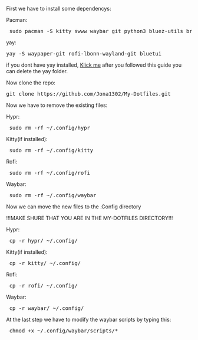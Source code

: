 

 First we have to install some dependencys:

 Pacman:
 <pre> sudo pacman -S kitty swww waybar git python3 bluez-utils brightnessctl pipewire pipewire-pulse ttf-jetbrains-mono-nerd wireplumber </pre>

 yay:
 <pre>yay -S waypaper-git rofi-lbonn-wayland-git bluetui </pre>
 if you dont have yay installed, [Klick me](https://github.com/Jguer/yay) after you followed this guide you can delete the yay folder.  
 

 Now clone the repo:
 <pre>git clone https://github.com/Jona1302/My-Dotfiles.git </pre>

 Now we have to remove the existing files:

 Hypr:
 <pre> sudo rm -rf ~/.config/hypr </pre>

 Kitty(if installed):
 <pre> sudo rm -rf ~/.config/kitty </pre>

 Rofi:
 <pre> sudo rm -rf ~/.config/rofi </pre>

 Waybar:
 <pre> sudo rm -rf ~/.config/waybar </pre>


 Now we can move the new files to the .Config directory

!!!MAKE SHURE THAT YOU ARE IN THE MY-DOTFILES DIRECTORY!!!

 Hypr:
 <pre> cp -r hypr/ ~/.config/ </pre>

 Kitty(if installed):
 <pre> cp -r kitty/ ~/.config/ </pre>

 Rofi:
 <pre> cp -r rofi/ ~/.config/ </pre>

 Waybar:
 <pre> cp -r waybar/ ~/.config/ </pre>

 At the last step we have to modify the waybar scripts by typing this:

  <pre> chmod +x ~/.config/waybar/scripts/* </pre>
